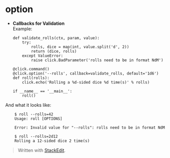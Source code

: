 
# option

+ **Callbacks for Validation**<br>
Example:
	```
    def validate_rolls(ctx, param, value):
        try:
            rolls, dice = map(int, value.split('d', 2))
            return (dice, rolls)
        except ValueError:
            raise click.BadParameter('rolls need to be in format NdM')
    
    @click.command()
    @click.option('--rolls', callback=validate_rolls, default='1d6')
    def roll(rolls):
        click.echo('Rolling a %d-sided dice %d time(s)' % rolls)
    
    if __name__ == '__main__':
        roll()
	```
And what it looks like:
```			
    $ roll --rolls=42
    Usage: roll [OPTIONS]
    
    Error: Invalid value for "--rolls": rolls need to be in format NdM
    
    $ roll --rolls=2d12
    Rolling a 12-sided dice 2 time(s)
```
> Written with [StackEdit](https://stackedit.io/).
<!--stackedit_data:
eyJoaXN0b3J5IjpbMTM5NjgwNTgsMTU0MzU0NTA2Myw3MzA5OT
gxMTZdfQ==
-->